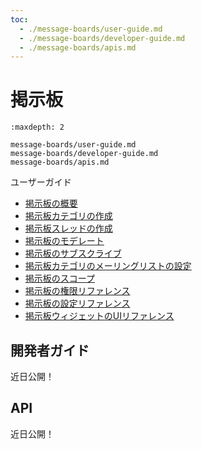 ```yaml
---
toc:
  - ./message-boards/user-guide.md
  - ./message-boards/developer-guide.md
  - ./message-boards/apis.md
---
```


# 掲示板

```{toctree}
:maxdepth: 2

message-boards/user-guide.md
message-boards/developer-guide.md
message-boards/apis.md
```

ユーザーガイド

* [掲示板の概要](.//message-boards/user-guide/getting-started-with-message-boards.md)
* [掲示板カテゴリの作成](.//message-boards/user-guide/creating-message-boards-categories.md)
* [掲示板スレッドの作成](.//message-boards/user-guide/creating-message-boards-threads.md)
* [掲示板のモデレート](.//message-boards/user-guide/moderating-message-boards.md)
* [掲示板のサブスクライブ](.//message-boards/user-guide/subscribing-to-a-message-board.md)
* [掲示板カテゴリのメーリングリストの設定](.//message-boards/user-guide/configuring-a-message-boards-category-mailing-list.md)
* [掲示板のスコープ](.//message-boards/user-guide/scoping-your-message-boards.md)
* [掲示板の権限リファレンス](.//message-boards/user-guide/message-boards-permissions-reference.md)
* [掲示板の設定リファレンス](.//message-boards/user-guide/message-boards-configuration-reference.md)
* [掲示板ウィジェットのUIリファレンス](.//message-boards/user-guide/message-boards-widget-ui-reference.md)

## 開発者ガイド

近日公開！

## API

近日公開！